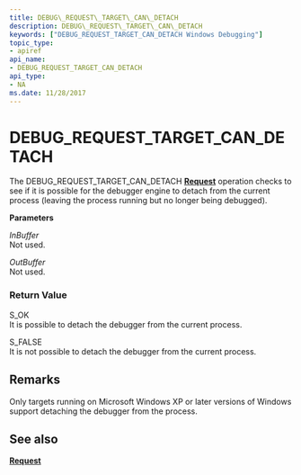 ```yaml
---
title: DEBUG\_REQUEST\_TARGET\_CAN\_DETACH
description: DEBUG\_REQUEST\_TARGET\_CAN\_DETACH
keywords: ["DEBUG_REQUEST_TARGET_CAN_DETACH Windows Debugging"]
topic_type:
- apiref
api_name:
- DEBUG_REQUEST_TARGET_CAN_DETACH
api_type:
- NA
ms.date: 11/28/2017
---
```


# DEBUG\_REQUEST\_TARGET\_CAN\_DETACH


The DEBUG\_REQUEST\_TARGET\_CAN\_DETACH [**Request**](request.md) operation checks to see if it is possible for the debugger engine to detach from the current process (leaving the process running but no longer being debugged).

**Parameters**

<span id="InBuffer"></span><span id="inbuffer"></span><span id="INBUFFER"></span>*InBuffer*  
Not used.

<span id="OutBuffer"></span><span id="outbuffer"></span><span id="OUTBUFFER"></span>*OutBuffer*  
Not used.

### <span id="Return_Value"></span><span id="return_value"></span><span id="RETURN_VALUE"></span>Return Value

<span id="S_OK"></span><span id="s_ok"></span>S\_OK  
It is possible to detach the debugger from the current process.

<span id="S_FALSE"></span><span id="s_false"></span>S\_FALSE  
It is not possible to detach the debugger from the current process.

## Remarks

Only targets running on Microsoft Windows XP or later versions of Windows support detaching the debugger from the process.

## <span id="see_also"></span>See also


[**Request**](request.md)

 

 






